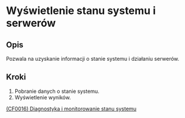 # Wyświetlenie stanu systemu i serwerów

## Opis
Pozwala na uzyskanie informacji o stanie systemu i działaniu serwerów.

## Kroki
1. Pobranie danych o stanie systemu.
2. Wyświetlenie wyników.

[(CF0016) Diagnostyka i monitorowanie stanu systemu](../../3.wizja.systemu/3.3.cechy.funkcjonalne/cechy.funkcjonalne/CF0016.md)